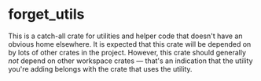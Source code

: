 # forget_utils

This is a catch-all crate for utilities and helper code that doesn't have an obvious home elsewhere.
It is expected that this crate will be depended on by lots of other crates in the project. However,
this crate should generally *not* depend on other workspace crates — that's an indication that the
utility you're adding belongs with the crate that uses the utility.